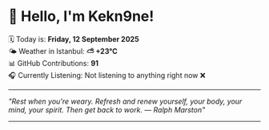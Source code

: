 # 👋 Hello, I'm Kekn9ne!

🗓️ Today is: **Friday, 12 September 2025**  
🌤️ Weather in Istanbul: **⛅️  +23°C**  
📊 GitHub Contributions: **91**  
🎧 Currently Listening: Not listening to anything right now ❌

---

_"Rest when you're weary. Refresh and renew yourself, your body, your mind, your spirit. Then get back to work. — *Ralph Marston*"_

---
